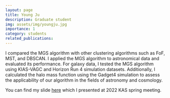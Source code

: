 ```yaml
---
layout: page
title: Young Ju
description: Graduate student
img: assets/img/youngju.jpg
importance: 1
category: students
related_publications:
---
```



I compared the MGS algorithm with other clustering algorithms such as FoF, MST, and DBSCAN. I applied the MGS algorithm to astronomical data and evaluated its performance. For galaxy data, I tested the MGS algorithm using KIAS-VAGC and Horizon Run 4 simulation datasets. Additionally, I calculated the halo mass function using the Gadget4 simulation to assess the applicability of our algorithm in the fields of astronomy and cosmology.

You can find my slide <a href="https://github.com/csabiu">here</a> which I presented at 2022 KAS spring meeting. 
